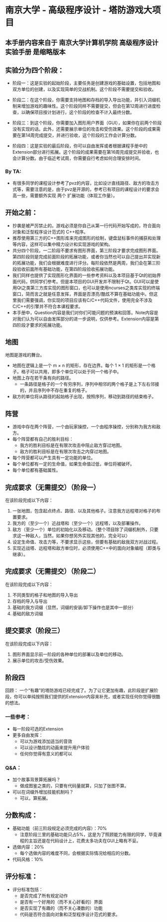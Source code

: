 # 南京大学 - 高级程序设计 - 塔防游戏大项目

## 本手册内容来自于 南京大学计算机学院 高级程序设计实验手册  是缩略版本

## 实验分为四个阶段：

- 阶段一：这是实验的起始阶段，主要任务是创建游戏的基础设置，包括地图和双方单位的创建，以及实现简单的交战机制。这个阶段不需要提交和验收。
  
- 阶段二：在这个阶段，你需要支持地图和存档的导入导出功能，并引入词缀机制来增加游戏的趣味性。这个阶段同样不需要提交，但会在第12周进行进度检查，以确保项目按计划进行，这个阶段的检查不计入最终分数。
  
- 阶段三：到这个阶段，你需要加入图形用户界面（GUI），如果你在前两个阶段没有实现的话。此外，还需要展示单位的攻击和受伤效果。这个阶段的成果需要在第14周完成提交，并进行验收，这个阶段的工作会计算分数。
  
- 阶段四：这是实验的最后阶段，你可以自由发挥或者根据课程手册中的Extension部分进行拓展。这个阶段的成果需要在第16周完成提交并验收，也会计算分数。由于临近考试周，你需要自行考虑如何合理安排时间。

### By TA:
- 有很多同学的课程设计参考了pvz的内容，比如设计直线路径、敌方的攻击方式等，需要注意的是，由于pvz是开源的，参考已有项目的课程设计的要求会高一些，需要额外实现 两个 扩展功能（体现工作量）。
## 开始之前：
- 抄袭是被严厉禁止的。游戏必须是你自己从第一行代码开始写成的，符合面向对象和泛型程序设计范式的 C++程序。
- 推荐使用第三方的C++图形库来完成图形的绘制，键盘鼠标事件的捕获和处理等内容，这样可以集中精力设计和实现游戏的架构。
- 共分四个阶段，一二阶段不要求有图形界面，第三阶段才要求完成图形界面。第四阶段则是完成前面阶段的拓展功能，或者你当然也可以自己提出并实现新的拓展功能，我们会根据难度进行评分。每阶段依然是两周，我们会在第三阶段验收前面所有基础功能，在第四阶段验收拓展功能。
- 我们同样也提供了实现图形化界面的一些参考资料以及本项目基于Qt的初始界面代码，供同学们参考。但是本项目的GUI开发并不限制于Qt。GUI可以是使用Qt之类第三方库实现的图形窗口，也可以是使用ncurses之类库实现的终端窗口，简而言之就是任意发挥，界面是否漂亮/酷炫不算在基础功能中。但这里我们需要强调，你实现的项目应该有C/C++代码文件，使用完全不涉及C/C++的引擎并不符合本课程要求。
- 本手册中，Question内容是我们对你们可能问题的预演和回答。Note内容是对我们认为可以自由发挥部分的进一步说明，仅供参考。Extension内容是第四阶段才要求的拓展功能。

## 地图
地图是游戏的舞台。
- 地图在逻辑上是一个 m × n 的矩形，存在边界。每个 1 × 1 的矩形是一个格子。格子可以共用，即多个单位可以处于同一个格子中。
- 地图上存在若干条有向的路径。
  - 一条路径是格子的一个有穷序列，序列中相邻的两个格子是上下左右邻接的，并且序列中不存在重复的格子。
- 敌方的单位将从路径的起始格子出现，按照序列，移动到路径的结束格子。
## 阵营
- 游戏中存在两个阵营，一个由玩家操控，一个由程序操控，分别称为我方和敌方。
- 每个阵营都有自己的胜利目标：
  - 我方的胜利目标是在有限次攻击中阻止敌方穿过地图。
  - 敌方的胜利目标是在有限次攻击之内穿过地图。
- 每个阵营都可以产生具有一定功能的单位。
- 每个单位都有一定的生命值，如果生命值过低，单位将被破坏。
- 每个单位都有基础属性。

## 完成要求（无需提交）（阶段一）
在该阶段完成以下内容：
1. 一张地图，包含起点终点、路径、以及其他格子。注意我方远程塔对格子的布置要求。
2. 我方的（至少一个）近战塔和（至少一个）远程塔，以及部署操作。
3. 敌方（至少一个）单位的初始化以及移动。（整个项目除了词缀机制外，只要求这一种敌人，当然，如果你想另外实现其他的，完全可以）
4. 设定生命值、攻击力等，不要求显示这些，但要有基础的敌我双方对战过程。
5. 实现近战塔、远程塔和敌方单位时，必须使用C++中的面向对象编程（即类与继承）。
## 完成要求（无需提交）（阶段二）
在该阶段完成以下内容：
1. 不同类型的格子和地图的导入导出
2. 存档的导入与导出
3. 基础的我方词缀（显然，词缀的安装/卸下操作也是其中一部分）
4. 基础的敌方词缀
## 提交要求（阶段三）
在该阶段完成以下内容：
1. 图形界面显示前一阶段的各种单位的部署以及单位的移动。
2. 展示单位的攻击/受伤效果。
## 阶段四
回顾：
一个“有趣”的塔防游戏已经完成了。为了让它更加有趣，此阶段是扩展阶段，你可以单纯按照我们提供的Extension内容来补充，或者实现任何你觉得很酷的想法。

### 一些参考：
- 每一阶段可选的Extension
- 更多自由发挥：
  - 可以为游戏添加适当的音效
  - 可以设计酷炫的动画来提升用户体验
  - 任何你觉得有意义的都可以

### Q&A：
- 加个故事背景算拓展吗？
  - 做成图鉴之类的，只要有代码量就算，只加了张图不算。
- 可以在词缀外增加技能机制吗？
  - 可以，算拓展。

## 分数构成：
- 基础功能（前三阶段规定必须完成的内容）：70%
  - 注意阶段三里的基础功能只占5%，这是为了照顾能力有限的同学，毕竟课程的主旨还是在代码设计上，花费太多功夫在GUI上略有不妥。
- 选做内容：20%
  - 每个选做内容的难度不同，会根据实际情况给相应的分数。
- 代码风格：10%

## 评分标准：
- 评分标准包括：
  - 是否完成了所有规定动作
  - 是否有一个好用的（而不关心好看的）界面
  - 是否实现了有趣的（而不关心凑数的）功能
  - 代码是否符合面向对象和泛型程序设计范式的要求。




